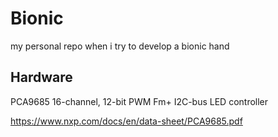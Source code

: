# Bionic
my personal repo when i try to develop a bionic hand 

## Hardware

PCA9685
16-channel, 12-bit PWM Fm+ I2C-bus LED controller

https://www.nxp.com/docs/en/data-sheet/PCA9685.pdf
